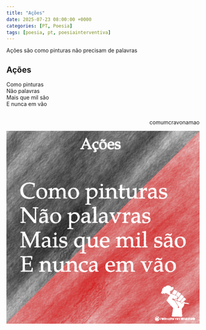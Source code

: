 ```yaml
---
title: "Ações"
date: 2025-07-23 08:00:00 +0000
categories: [PT, Poesia]
tags: [poesia, pt, poesiainterventiva]
---
```


Ações são como pinturas
não precisam de palavras

## Ações

<div style="color:Platinum">
<p>
Como pinturas<br>
Não palavras<br>
Mais que mil são<br>
E nunca em vão<br><br>
</p>
</div>
<p style="text-align:right">comumcravonamao</p>

![poema_acoes](assets/images/poema-acoes_2.png)
